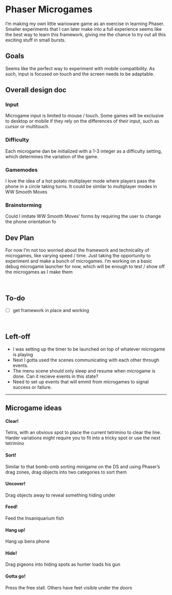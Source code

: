 # Phaser Microgames
I’m making my own little warioware game as an exercise in learning Phaser. Smaller experiments that I can later make into a full experience seems like the best way to learn this framework, giving me the chance to try out all this exciting stuff in small bursts.

## Goals
Seems like the perfect way to experiment with mobile compatibility. As such, input is focused on touch and the screen needs to be adaptable.

## Overall design doc
### Input
Microgame input is limited to mouse / touch. Some games will be exclusive to desktop or mobile if they rely on the differences of their input, such as cursor or multitouch.

### Difficulty
Each microgame dan be initialized with a 1-3 integer as a difficulty setting, which determines the variation of the game.

### Gamemodes
I love the idea of a hot potato multiplayer mode where players pass the phone in a circle taking turns. It could be similar to multiplayer modes in WW Smooth Moves

### Brainstorming
Could I imitate WW Smooth Moves’ forms by requiring the user to change the phone orientation fo

## Dev Plan
For now I’m not too worried about the framework and technicality of microgames, like varying speed / time. Just taking the opportunity to experiment and make a bunch of microgames. I’m working on a basic debug microgame launcher for now, which will be enough to test / show off the microgames as I make them

<br /> 

## To-do
- [ ] get framework in place and working

<br /> 

## Left-off
- I was setting up the timer to be launched on top of whatever microgame is playing
- Next I gotta used the scenes communicating with each other through events. 
- The menu scene should only sleep and resume when microgame is done. Can it recieve events in this state?
- Need to set up events that will emmit from microgames to signal success or failure.

- - - -

## Microgame ideas
#### Clear!
Tetris, with an obvious spot to place the current tetrimino to clear the line. Harder variations might require you to fit into a tricky spot or use the next tetrimino

#### Sort!
Similar to that bomb-omb sorting minigame on the DS and using Phaser’s drag zones, drag objects into two categories to sort them

#### Uncover!
Drag objects away to reveal something hiding under

#### Feed!
Feed the Insaniquarium fish

#### Hang up!
Hang up bens phone

#### Hide!
Drag pigeons into hiding spots as hunter loads his gun

#### Gotta go!
Press the free stall. Others have feet visible under the *doors*